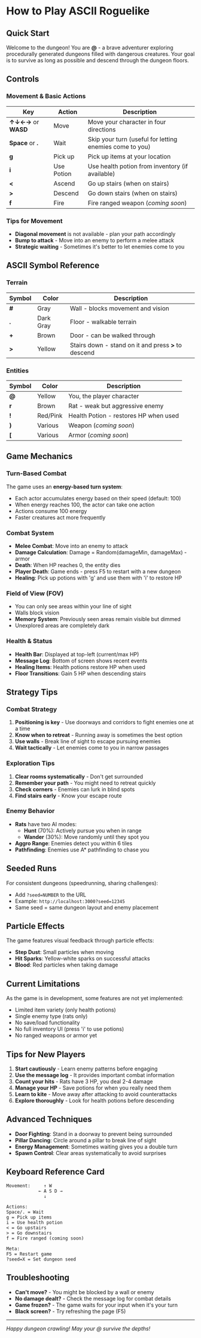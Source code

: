 # How to Play ASCII Roguelike

## Quick Start
Welcome to the dungeon! You are **@** - a brave adventurer exploring procedurally generated dungeons filled with dangerous creatures. Your goal is to survive as long as possible and descend through the dungeon floors.

## Controls

### Movement & Basic Actions
| Key | Action | Description |
|-----|--------|-------------|
| **↑↓←→** or **WASD** | Move | Move your character in four directions |
| **Space** or **.** | Wait | Skip your turn (useful for letting enemies come to you) |
| **g** | Pick up | Pick up items at your location |
| **i** | Use Potion | Use health potion from inventory (if available) |
| **<** | Ascend | Go up stairs (when on stairs) |
| **>** | Descend | Go down stairs (when on stairs) |
| **f** | Fire | Fire ranged weapon (*coming soon*) |

### Tips for Movement
- **Diagonal movement** is not available - plan your path accordingly
- **Bump to attack** - Move into an enemy to perform a melee attack
- **Strategic waiting** - Sometimes it's better to let enemies come to you

## ASCII Symbol Reference

### Terrain
| Symbol | Color | Description |
|--------|-------|-------------|
| **#** | Gray | Wall - blocks movement and vision |
| **.** | Dark Gray | Floor - walkable terrain |
| **+** | Brown | Door - can be walked through |
| **>** | Yellow | Stairs down - stand on it and press **>** to descend |

### Entities
| Symbol | Color | Description |
|--------|-------|-------------|
| **@** | Yellow | You, the player character |
| **r** | Brown | Rat - weak but aggressive enemy |
| **!** | Red/Pink | Health Potion - restores HP when used |
| **)** | Various | Weapon (*coming soon*) |
| **[** | Various | Armor (*coming soon*) |

## Game Mechanics

### Turn-Based Combat
The game uses an **energy-based turn system**:
- Each actor accumulates energy based on their speed (default: 100)
- When energy reaches 100, the actor can take one action
- Actions consume 100 energy
- Faster creatures act more frequently

### Combat System
- **Melee Combat**: Move into an enemy to attack
- **Damage Calculation**: Damage = Random(damageMin, damageMax) - armor
- **Death**: When HP reaches 0, the entity dies
- **Player Death**: Game ends - press F5 to restart with a new dungeon
- **Healing**: Pick up potions with 'g' and use them with 'i' to restore HP

### Field of View (FOV)
- You can only see areas within your line of sight
- Walls block vision
- **Memory System**: Previously seen areas remain visible but dimmed
- Unexplored areas are completely dark

### Health & Status
- **Health Bar**: Displayed at top-left (current/max HP)
- **Message Log**: Bottom of screen shows recent events
- **Healing Items**: Health potions restore HP when used
- **Floor Transitions**: Gain 5 HP when descending stairs

## Strategy Tips

### Combat Strategy
1. **Positioning is key** - Use doorways and corridors to fight enemies one at a time
2. **Know when to retreat** - Running away is sometimes the best option
3. **Use walls** - Break line of sight to escape pursuing enemies
4. **Wait tactically** - Let enemies come to you in narrow passages

### Exploration Tips
1. **Clear rooms systematically** - Don't get surrounded
2. **Remember your path** - You might need to retreat quickly
3. **Check corners** - Enemies can lurk in blind spots
4. **Find stairs early** - Know your escape route

### Enemy Behavior
- **Rats** have two AI modes:
  - **Hunt** (70%): Actively pursue you when in range
  - **Wander** (30%): Move randomly until they spot you
- **Aggro Range**: Enemies detect you within 6 tiles
- **Pathfinding**: Enemies use A* pathfinding to chase you

## Seeded Runs
For consistent dungeons (speedrunning, sharing challenges):
- Add `?seed=NUMBER` to the URL
- Example: `http://localhost:3000?seed=12345`
- Same seed = same dungeon layout and enemy placement

## Particle Effects
The game features visual feedback through particle effects:
- **Step Dust**: Small particles when moving
- **Hit Sparks**: Yellow-white sparks on successful attacks
- **Blood**: Red particles when taking damage

## Current Limitations
As the game is in development, some features are not yet implemented:
- Limited item variety (only health potions)
- Single enemy type (rats only)
- No save/load functionality
- No full inventory UI (press 'i' to use potions)
- No ranged weapons or armor yet

## Tips for New Players
1. **Start cautiously** - Learn enemy patterns before engaging
2. **Use the message log** - It provides important combat information
3. **Count your hits** - Rats have 3 HP, you deal 2-4 damage
4. **Manage your HP** - Save potions for when you really need them
5. **Learn to kite** - Move away after attacking to avoid counterattacks
6. **Explore thoroughly** - Look for health potions before descending

## Advanced Techniques
- **Door Fighting**: Stand in a doorway to prevent being surrounded
- **Pillar Dancing**: Circle around a pillar to break line of sight
- **Energy Management**: Sometimes waiting gives you a double turn
- **Spawn Control**: Clear areas systematically to avoid surprises

## Keyboard Reference Card
```
Movement:     ↑ W
            ← A S D →
              ↓

Actions:
Space/. = Wait
g = Pick up items
i = Use health potion
< = Go upstairs
> = Go downstairs
f = Fire ranged (coming soon)

Meta:
F5 = Restart game
?seed=X = Set dungeon seed
```

## Troubleshooting
- **Can't move?** - You might be blocked by a wall or enemy
- **No damage dealt?** - Check the message log for combat details
- **Game frozen?** - The game waits for your input when it's your turn
- **Black screen?** - Try refreshing the page (F5)

---

*Happy dungeon crawling! May your @ survive the depths!*